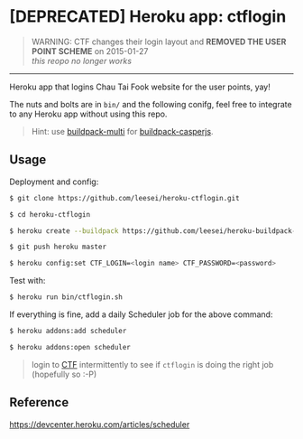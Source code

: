 # [DEPRECATED] Heroku app: ctflogin

> WARNING: CTF changes their login layout and **REMOVED THE USER POINT SCHEME** on 2015-01-27  
> *this reopo no longer works*

---

Heroku app that logins Chau Tai Fook website for the user points, yay!

The nuts and bolts are in `bin/` and the following conifg, feel free to integrate to any Heroku app without using this repo.
> Hint: use [buildpack-multi](https://github.com/ddollar/heroku-buildpack-multi) for [buildpack-casperjs](https://github.com/leesei/heroku-buildpack-casperjs).

## Usage

Deployment and config:

```bash
$ git clone https://github.com/leesei/heroku-ctflogin.git

$ cd heroku-ctflogin

$ heroku create --buildpack https://github.com/leesei/heroku-buildpack-casperjs

$ git push heroku master

$ heroku config:set CTF_LOGIN=<login name> CTF_PASSWORD=<password>
```

Test with:

```bash
$ heroku run bin/ctflogin.sh
```

If everything is fine, add a daily Scheduler job for the above command:

```bash
$ heroku addons:add scheduler

$ heroku addons:open scheduler
```

> login to [CTF](http://ctfeshop.com.hk/user/signin.aspx?refurl=https://www.ctfeshop.com.hk/user/pointlog.aspx) intermittently to see if `ctflogin` is doing the right job (hopefully so :-P)

## Reference

https://devcenter.heroku.com/articles/scheduler
